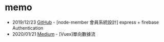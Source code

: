 # memo

- 2019/12/23 [GitHub](https://github.com/XXuain/node-member "會員系統設計") - [node-member 會員系統設計] express + firebase Authentication
- 2020/01/21 [Medium](https://medium.com/@hlady1115/vuex-%E7%B4%80%E9%8C%84%E4%B8%80%E4%BA%9B%E8%A7%80%E5%BF%B5%E4%BB%A5%E5%8F%8A%E5%95%8F%E9%A1%8C-63530af6170d) - [Vuex]單向數據流
